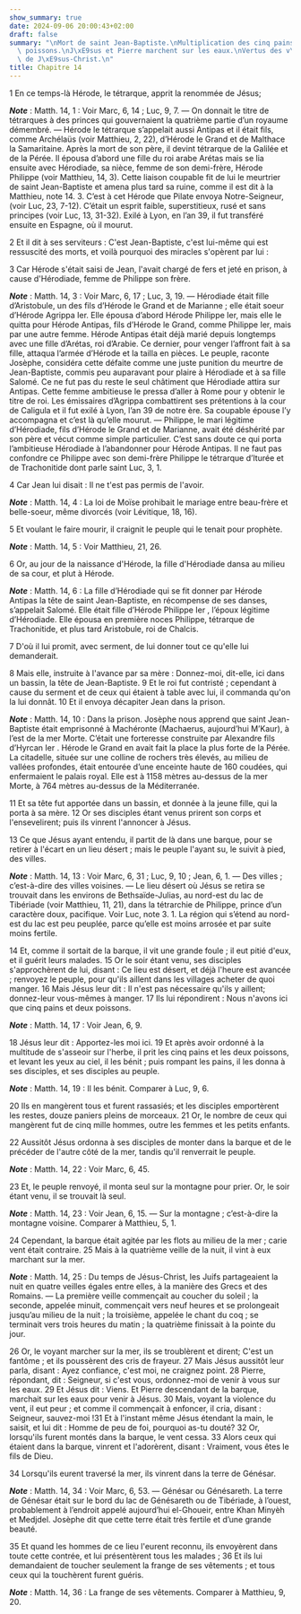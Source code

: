 ```yaml
---
show_summary: true
date: 2024-09-06 20:00:43+02:00
draft: false
summary: "\nMort de saint Jean-Baptiste.\nMultiplication des cinq pains et des deux\
  \ poissons.\nJ\xE9sus et Pierre marchent sur les eaux.\nVertus des v\xEAtements\
  \ de J\xE9sus-Christ.\n"
title: Chapitre 14
---
```





1 En ce temps-là Hérode, le tétrarque, apprit la renommée de Jésus;

***Note*** :  Matth. 14, 1 : Voir Marc, 6, 14 ; Luc, 9, 7. ― On donnait le titre de tétrarques à des princes qui gouvernaient la quatrième partie d’un royaume démembré. ― Hérode le tétrarque s’appelait aussi Antipas et il était fils, comme Archélaüs (voir Matthieu, 2, 22), d’Hérode le Grand et de Malthace la Samaritaine. Après la mort de son père, il devint tétrarque de la Galilée et de la Pérée. Il épousa d’abord une fille du roi arabe Arétas mais se lia ensuite avec Hérodiade, sa nièce, femme de son demi-frère, Hérode Philippe (voir Matthieu, 14, 3). Cette liaison coupable fit de lui le meurtrier de saint Jean-Baptiste et amena plus tard sa ruine, comme il est dit à la Matthieu, note 14. 3. C’est à cet Hérode que Pilate envoya Notre-Seigneur, (voir Luc, 23, 7-12). C’était un esprit faible, superstitieux, rusé et sans principes (voir Luc, 13, 31-32). Exilé à Lyon, en l’an 39, il fut transféré ensuite en Espagne, où il mourut.

2 Et il dit à ses serviteurs : C'est Jean-Baptiste, c'est lui-même qui est ressuscité des morts, et voilà pourquoi des miracles s'opèrent par lui :


3 Car Hérode s'était saisi de Jean, l'avait chargé de fers et jeté en prison, à cause d'Hérodiade, femme de Philippe son frère.

***Note*** :  Matth. 14, 3 : Voir Marc, 6, 17 ; Luc, 3, 19. ― Hérodiade était fille d’Aristobule, un des fils d’Hérode le Grand et de Marianne ; elle était soeur d’Hérode Agrippa Ier. Elle épousa d’abord Hérode Philippe Ier, mais elle le quitta pour Hérode Antipas, fils d’Hérode le Grand, comme Philippe Ier, mais par une autre femme. Hérode Antipas était déjà marié depuis longtemps avec une fille d’Arétas, roi d’Arabie. Ce dernier, pour venger l’affront fait à sa fille, attaqua l’armée d’Hérode et la tailla en pièces. Le peuple, raconte Josèphe, considéra cette défaite comme une juste punition du meurtre de Jean-Baptiste, commis peu auparavant pour plaire à Hérodiade et à sa fille Salomé. Ce ne fut pas du reste le seul châtiment que Hérodiade attira sur Antipas. Cette femme ambitieuse le pressa d’aller à Rome pour y obtenir le titre de roi. Les émissaires d’Agrippa combattirent ses prétentions à la cour de Caligula et il fut exilé à Lyon, l’an 39 de notre ère. Sa coupable épouse l’y accompagna et c’est là qu’elle
mourut. ― Philippe, le mari légitime d’Hérodiade, fils d’Hérode le Grand et de Marianne, avait été déshérité par son père et vécut comme simple particulier. C’est sans doute ce qui porta l’ambitieuse Hérodiade à l’abandonner pour Hérode Antipas. Il ne faut pas confondre ce Philippe avec son demi-frère Philippe le tétrarque d’Iturée et de Trachonitide dont parle saint Luc, 3, 1.

4 Car Jean lui disait : Il ne t'est pas permis de l'avoir.

***Note*** :  Matth. 14, 4 : La loi de Moïse prohibait le mariage entre beau-frère et belle-soeur, même divorcés (voir Lévitique, 18, 16).

5 Et voulant le faire mourir, il craignit le peuple qui le tenait pour prophète.

***Note*** :  Matth. 14, 5 : Voir Matthieu, 21, 26.

6 Or, au jour de la naissance d'Hérode, la fille d'Hérodiade dansa au milieu de sa cour, et plut à Hérode.

***Note*** :  Matth. 14, 6 : La fille d’Hérodiade qui se fit donner par Hérode Antipas la tête de saint Jean-Baptiste, en récompense de ses danses, s’appelait Salomé. Elle était fille d’Hérode Philippe Ier , l’époux légitime d’Hérodiade. Elle épousa en première noces Philippe, tétrarque de Trachonitide, et plus tard Aristobule, roi de Chalcis.

7 D'où il lui promit, avec serment, de lui donner tout ce qu'elle lui demanderait.

8 Mais elle, instruite à l'avance par sa mère : Donnez-moi, dit-elle, ici dans un bassin, la tête de Jean-Baptiste. 9 Et le roi fut contristé ; cependant à cause du serment et de ceux qui étaient à table avec lui, il commanda qu'on la lui donnât. 10 Et il envoya décapiter Jean dans la prison.

***Note*** :  Matth. 14, 10 : Dans la prison. Josèphe nous apprend que saint Jean-Baptiste était emprisonné à Machéronte (Machaerus, aujourd’hui M’Kaur), à l’est de la mer Morte. C’était une forteresse construite par Alexandre fils d’Hyrcan Ier . Hérode le Grand en avait fait la place la plus forte de la Pérée. La citadelle, située sur une colline de rochers très élevés, au milieu de vallées profondes, était entourée d’une enceinte haute de 160 coudées, qui enfermaient le palais royal. Elle est à 1158 mètres au-dessus de la mer Morte, à 764 mètres au-dessus de la Méditerranée.

11 Et sa tête fut apportée dans un bassin, et donnée à la jeune fille, qui la porta à sa mère. 12 Or ses disciples étant venus prirent son corps et l'ensevelirent; puis ils vinrent l'annoncer à Jésus.


13 Ce que Jésus ayant entendu, il partit de là dans une barque, pour se retirer à l'écart en un lieu désert ; mais le peuple l'ayant su, le suivit à pied, des villes.

***Note*** :  Matth. 14, 13 : Voir Marc, 6, 31 ; Luc, 9, 10 ; Jean, 6, 1. ― Des villes ; c’est-à-dire des villes voisines. ― Le lieu désert où Jésus se retira se trouvait dans les environs de Bethsaïde-Julias, au nord-est du lac de Tibériade (voir Matthieu, 11, 21), dans la tétrarchie de Philippe, prince d’un caractère doux, pacifique. Voir Luc, note 3. 1. La région qui s’étend au nord-est du lac est peu peuplée, parce qu’elle est moins arrosée et par suite moins fertile.


14 Et, comme il sortait de la barque, il vit une grande foule ; il eut pitié d'eux, et il guérit leurs malades. 15 Or le soir étant venu, ses disciples s'approchèrent de lui, disant : Ce lieu est désert, et déjà l'heure est avancée ; renvoyez le peuple, pour qu'ils aillent dans les villages acheter de quoi manger. 16 Mais Jésus leur dit : Il n'est pas nécessaire qu'ils y aillent; donnez-leur vous-mêmes à manger. 17 Ils lui répondirent : Nous n'avons ici que cinq pains et deux poissons.

***Note*** :  Matth. 14, 17 : Voir Jean, 6, 9.

18 Jésus leur dit : Apportez-les moi ici. 19 Et après avoir ordonné à la multitude de s'asseoir sur l'herbe, il prit les cinq pains et les deux poissons, et levant les yeux au ciel, il les bénit ; puis rompant les pains, il les donna à ses disciples, et ses disciples au peuple.

***Note*** :  Matth. 14, 19 : Il les bénit. Comparer à Luc, 9, 6.

20 Ils en mangèrent tous et furent rassasiés; et les disciples emportèrent les restes, douze paniers pleins de morceaux. 21 Or, le nombre de ceux qui mangèrent fut de cinq mille hommes, outre les femmes et les petits enfants.


22 Aussitôt Jésus ordonna à ses disciples de monter dans la barque et de le précéder de l'autre côté de la mer, tandis qu'il renverrait le peuple.

***Note*** :  Matth. 14, 22 : Voir Marc, 6, 45.

23 Et, le peuple renvoyé, il monta seul sur la montagne pour prier. Or, le soir étant venu, il se trouvait là seul.

***Note*** :  Matth. 14, 23 : Voir Jean, 6, 15. ― Sur la montagne ; c’est-à-dire la montagne voisine. Comparer à Matthieu, 5, 1.

24 Cependant, la barque était agitée par les flots au milieu de la mer ; carie vent était contraire. 25 Mais à la quatrième veille de la nuit, il vint à eux marchant sur la mer.

***Note*** :  Matth. 14, 25 : Du temps de Jésus-Christ, les Juifs partageaient la nuit en quatre veilles égales entre elles, à la manière des Grecs et des Romains. ― La première veille commençait au coucher du soleil ; la seconde, appelée minuit, commençait vers neuf heures et se prolongeait jusqu’au milieu de la nuit ; la troisième, appelée le chant du coq ; se terminait vers trois heures du matin ; la quatrième finissait à la pointe du jour.

26 Or, le voyant marcher sur la mer, ils se troublèrent et dirent; C'est un fantôme ; et ils poussèrent des cris de frayeur. 27 Mais Jésus aussitôt leur parla, disant : Ayez confiance, c'est moi, ne craignez point. 28 Pierre, répondant, dit : Seigneur, si c'est vous, ordonnez-moi de venir à vous sur les eaux. 29 Et Jésus dit : Viens. Et Pierre descendant de la barque, marchait sur les eaux pour venir à Jésus. 30 Mais, voyant la violence du vent, il eut peur ; et comme il commençait à enfoncer, il cria, disant : Seigneur, sauvez-moi !31 Et à l'instant même Jésus étendant la main, le saisit, et lui dit : Homme de peu de foi, pourquoi as-tu douté? 32 Or, lorsqu'ils furent montés dans la barque, le vent cessa. 33 Alors ceux qui étaient dans la barque, vinrent et l'adorèrent, disant : Vraiment, vous êtes le fils de Dieu.


34 Lorsqu'ils eurent traversé la mer, ils vinrent dans la terre de Génésar.

***Note*** :  Matth. 14, 34 : Voir Marc, 6, 53. ― Génésar ou Génésareth. La terre de Génésar était sur le bord du lac de Génésareth ou de Tibériade, à l’ouest, probablement à l’endroit appelé aujourd’hui el-Ghoueir, entre Khan Minyèh et Medjdel. Josèphe dit que cette terre était très fertile et d’une grande beauté.

35 Et quand les hommes de ce lieu l'eurent reconnu, ils envoyèrent dans toute cette contrée, et lui présentèrent tous les malades ; 36 Et ils lui demandaient de toucher seulement la frange de ses vêtements ; et tous ceux qui la touchèrent furent guéris.

***Note*** :  Matth. 14, 36 : La frange de ses vêtements. Comparer à Matthieu, 9, 20.

